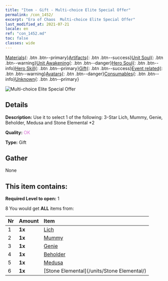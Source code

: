 ```yaml
---
title: "Item - Gift - Multi-choice Elite Special Offer"
permalink: /con_1452/
excerpt: "Era of Chaos  Multi-choice Elite Special Offer"
last_modified_at: 2021-07-21
locale: en
ref: "con_1452.md"
toc: false
classes: wide
---
```

 [Materials](/Items/){: .btn .btn--primary}[Artifacts](/Items/Artifacts/){: .btn .btn--success}[Unit Soul](/Items/UnitSoul/){: .btn .btn--warning}[Unit Awakening](/Items/UnitAwakening/){: .btn .btn--danger}[Hero Soul](/Items/HeroSoul/){: .btn .btn--info}[Hero Skill](/Items/HeroSkill/){: .btn .btn--primary}[Gift](/Items/Gift/){: .btn .btn--success}[Event related](/Items/Events/){: .btn .btn--warning}[Avatars](/Items/Avatars/){: .btn .btn--danger}[Consumables](/Items/Consumables/){: .btn .btn--info}[Unknown](/Items/Unknown/){: .btn .btn--primary}

 ![Multi-choice Elite Special Offer](/images/t/i_907066.png)

## Details
 **Description:** Use it to select 1 of the following: 3-Star Lich, Mummy, Genie, Beholder, Medusa and Stone Elemental *2

 **Quality:** <span style="color: #DA70D6">OK</span>

 **Type:** Gift

## Gather

  None

## This item contains:

 **Required Level to open:** 1

 8 You would get **ALL** items  from:

  | Nr | Amount |     Item    |
  |:---|:-------|:------------|
  | 1 |  **1x** | [Lich](/units/Lich/) |  | 
  | 2 |  **1x** | [Mummy](/units/Mummy/) |  | 
  | 3 |  **1x** | [Genie](/units/Genie/) |  | 
  | 4 |  **1x** | [Beholder](/units/Beholder/) |  | 
  | 5 |  **1x** | [Medusa](/units/Medusa/) |  | 
  | 6 |  **1x** | [Stone Elemental](/units/Stone Elemental/) |  | 
